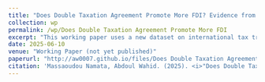 ```yaml
---
title: "Does Double Taxation Agreement Promote More FDI? Evidence from a New Database"
collection: wp
permalink: /wp/Does Double Taxation Agreement Promote More FDI
excerpt: "This working paper uses a new dataset on international tax treaties to assess their effect on FDI and domestic revenue mobilization in developing countries using modern causal inference methods."
date: 2025-06-10
venue: "Working Paper (not yet published)"
paperurl: "http://aw0007.github.io/files/Does Double Taxation Agreement Promote More FDI.pdf"
citation: 'Massaoudou Namata, Abdoul Wahid. (2025). <i>"Does Double Taxation Agreement Promote More FDI? Evidence from a New Database."</i> Working Paper, Université du Québec à Montréal.'
---
```


